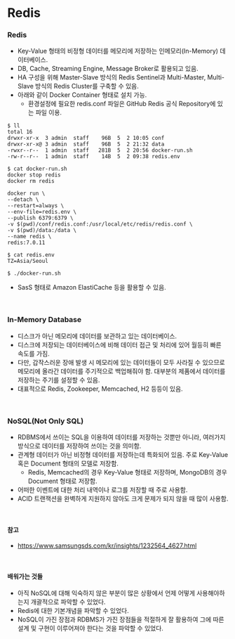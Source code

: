 # Redis

### Redis
* Key-Value 형태의 비정형 데이터를 메모리에 저장하는 인메모리(In-Memory) 데이터베이스.
* DB, Cache, Streaming Engine, Message Broker로 활용되고 있음.
* HA 구성을 위해 Master-Slave 방식의 Redis Sentinel과 Multi-Master, Multi-Slave 방식의 Redis Cluster를 구축할 수 있음.
* 아래와 같이 Docker Container 형태로 설치 가능.
  * 환경설정에 필요한 redis.conf 파일은 GitHub Redis 공식 Repository에 있는 파일 이용.
```
$ ll
total 16
drwxr-xr-x  3 admin  staff    96B  5  2 10:05 conf
drwxr-xr-x@ 3 admin  staff    96B  5  2 21:32 data
-rwxr--r--  1 admin  staff   281B  5  2 20:56 docker-run.sh
-rw-r--r--  1 admin  staff    14B  5  2 09:38 redis.env

$ cat docker-run.sh
docker stop redis
docker rm redis

docker run \
--detach \
--restart=always \
--env-file=redis.env \
--publish 6379:6379 \
-v $(pwd)/conf/redis.conf:/usr/local/etc/redis/redis.conf \
-v $(pwd)/data:/data \
--name redis \
redis:7.0.11

$ cat redis.env
TZ=Asia/Seoul

$ ./docker-run.sh
```

* SasS 형태로 Amazon ElastiCache 등을 활용할 수 있음.

<br>

### In-Memory Database
* 디스크가 아닌 메모리에 데이터를 보관하고 있는 데이터베이스.
* 디스크에 저장되는 데이터베이스에 비해 데이터 접근 및 처리에 있어 월등히 빠른 속도를 가짐.
* 다만, 갑작스러운 장애 발생 시 메모리에 있는 데이터들이 모두 사라질 수 있으므로 메모리에 올라간 데이터를 주기적으로 백업해줘야 함. 대부분의 제품에서 데이터를 저장하는 주기를 설정할 수 있음.
* 대표적으로 Redis, Zookeeper, Memcached, H2 등등이 있음.

<br>

### NoSQL(Not Only SQL)
* RDBMS에서 쓰이는 SQL을 이용하여 데이터를 저장하는 것뿐만 아니라, 여러가지 방식으로 데이터를 저장하여 쓰이는 것을 의미함.
* 관계형 데이터가 아닌 비정형 데이터를 저장하는데 특화되어 있음. 주로 Key-Value 혹은 Document 형태의 모델로 저장함.
  * Redis, Memcached의 경우 Key-Value 형태로 저장하며, MongoDB의 경우 Document 형태로 저장함.
* 어떠한 이벤트에 대한 처리 내역이나 로그를 저장할 때 주로 사용함.
* ACID 트랜잭션을 완벽하게 지원하지 않아도 크게 문제가 되지 않을 때 많이 사용함.

<br>

#### 참고
* https://www.samsungsds.com/kr/insights/1232564_4627.html

<br>

#### 배워가는 것들
* 아직 NoSQL에 대해 익숙하지 않은 부분이 많은 상황에서 언제 어떻게 사용해야하는지 개괄적으로 파악할 수 있었다.
* Redis에 대한 기본개념을 파악할 수 있었다.
* NoSQL이 가진 장점과 RDBMS가 가진 장점들을 적절하게 잘 활용하여 그에 따른 설계 및 구현이 이루어져야 한다는 것을 파악할 수 있었다.
